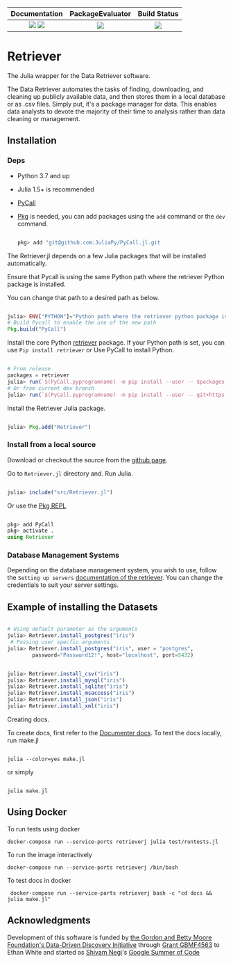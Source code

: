 
| **Documentation**                                                               | **PackageEvaluator**                                                                            | **Build Status**                                                                                |
|:-------------------------------------------------------------------------------:|:-----------------------------------------------------------------------------------------------:|:-----------------------------------------------------------------------------------------------:|
| [![][docs-stable-img]][docs-stable-url] [![][docs-latest-img]][docs-latest-url] |[![][license-img]][license-url]   | [![][GitHub-Actions-img]][GitHub-Actions-url] |

[docs-stable-img]: https://img.shields.io/badge/docs-stable-green.svg
[docs-stable-url]: https://weecology.github.io/Retriever.jl/stable/
[docs-latest-img]: https://img.shields.io/badge/docs-latest-blue.svg
[docs-latest-url]: https://weecology.github.io/Retriever.jl/dev/
[GitHub-Actions-img]: https://github.com/weecology/Retriever.jl/actions/workflows/CI.yml/badge.svg
[GitHub-Actions-url]: https://github.com/weecology/Retriever.jl/actions/workflows/CI.yml
[license-img]: http://img.shields.io/badge/license-MIT-blue.svg
[license-url]: https://raw.githubusercontent.com/weecology/Retriever.jl/main/LICENSE

# Retriever

The Julia wrapper for the Data Retriever software.

The Data Retriever automates the tasks of finding, downloading,
and cleaning up publicly available data, and then stores them in a local database or as .csv files.
Simply put, it's a package manager for data.
This enables data analysts to devote the majority of their time to analysis rather than data cleaning or management.

## Installation

### Deps
- Python 3.7 and up
- Julia 1.5+ is recommended
- [PyCall](https://github.com/JuliaPy/PyCall.jl)
- [Pkg](https://pkgdocs.julialang.org/v1/getting-started/) is needed, you can add packages using the `add` command or the `dev` command.

	```julia

	pkg> add "git@github.com:JuliaPy/PyCall.jl.git

	```

The Retriever.jl depends on a few Julia packages that will be installed automatically.

Ensure that Pycall is using the same Python path where the retriever Python package is installed.

You can change that path to a desired path as below.

```julia

julia> ENV["PYTHON"]="Python path where the retriever python package is installed"
# Build Pycall to enable the use of the new path
Pkg.build("PyCall")

```

Install the core Python [retriever](https://github.com/weecology/retriever) package.
If your Python path is set, you can use `Pip install retriever` or
Use PyCall to install Python.

```julia

# From release
packages = retriever
julia> run(`$(PyCall.pyprogramname) -m pip install --user -- $packages`)
# Or from current dev branch
julia> run(`$(PyCall.pyprogramname) -m pip install --user -- git+https://git@github.com/weecology/retriever.git`)

```

Install the Retriever Julia package.

```julia

julia> Pkg.add("Retriever")

```

### Install from a local source

Download or checkout the source from the [github page](https://github.com/weecology/Retriever.jl.git).

Go to `Retriever.jl` directory and. Run Julia.

```Julia

julia> include("src/Retriever.jl")

```

Or use the [Pkg REPL](https://pkgdocs.julialang.org/v1/getting-started/)


```Julia

pkg> add PyCall
pkg> activate .
using Retriever

```

### Database Management Systems

Depending on the database management system, you wish to use, follow the `Setting up servers` [documentation of the retriever](https://retriever.readthedocs.io/en/latest/developer.html#setting-up-servers). You can change the credentials to suit your server settings.


## Example of installing the Datasets

```julia

# Using default parameter as the arguments
julia> Retriever.install_postgres("iris")
 # Passing user specfic arguments
julia> Retriever.install_postgres("iris", user = "postgres",
		password="Password12!", host="localhost", port=5432)

```

```julia

julia> Retriever.install_csv("iris")
julia> Retriever.install_mysql("iris")
julia> Retriever.install_sqlite("iris")
julia> Retriever.install_msaccess("iris")
julia> Retriever.install_json("iris")
julia> Retriever.install_xml("iris")

```

Creating docs.

To create docs, first refer to the
[Documenter docs](https://juliadocs.github.io/Documenter.jl/stable/man/guide).
To test the docs locally, run make.jl

```Shell

julia --color=yes make.jl

```

or simply

```Shell

julia make.jl

```

## Using Docker

To run tests using docker

`docker-compose run --service-ports retrieverj julia test/runtests.jl`

To run the image interactively

`docker-compose run --service-ports retrieverj /bin/bash`

To test docs in docker

` docker-compose run --service-ports retrieverj bash -c "cd docs && julia make.jl"`

Acknowledgments
---------------

Development of this software is funded by [the Gordon and Betty Moore
Foundation's Data-Driven Discovery
Initiative](http://www.moore.org/programs/science/data-driven-discovery) through
[Grant GBMF4563](http://www.moore.org/grants/list/GBMF4563) to Ethan White and
started as [Shivam Negi](https://www.linkedin.com/in/shivam-negi-64a227103/)'s [Google Summer of Code](https://summerofcode.withgoogle.com/)
